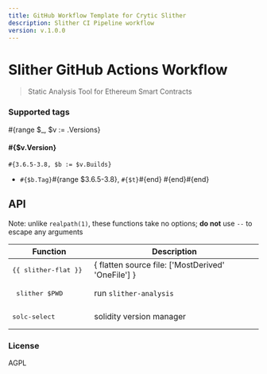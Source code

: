 ```yaml
---
title: GitHub Workflow Template for Crytic Slither
description: Slither CI Pipeline workflow
version: v.1.0.0
---
```


# Slither GitHub Actions Workflow

> Static Analysis Tool for Ethereum Smart Contracts

### Supported tags

#{range $_, $v := .Versions}

#### #{\$v.Version}

`#{3.6.5-3.8, $b := $v.Builds}`

- `#{$b.Tag}`#{range \$3.6.5-3.8}, `#{$t}`#{end}
  #{end}#{end}

## API

Note: unlike `realpath(1)`, these functions take no options; **do not** use `--` to escape any arguments

| Function                       | Description                                        |
| ------------------------------ | -------------------------------------------------- |
| <pre>{{ slither-flat }} </pre> | { flatten source file: ['MostDerived' 'OneFile'] } |
| <pre> slither \$PWD</pre>      | run `slither-analysis`                             |
| <pre>solc-select </pre>        | solidity version manager                           |

### License

AGPL
